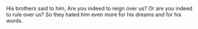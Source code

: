 His brothers said to him, Are you indeed to reign over us? Or are you indeed to rule over us? So they hated him even more for his dreams and for his words.
